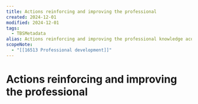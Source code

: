 ```yaml
---
title: Actions reinforcing and improving the professional
created: 2024-12-01
modified: 2024-12-01
tags:
  - TBSMetadata
alias: Actions reinforcing and improving the professional knowledge acquired by an individual in the performance of duties so as to support its advance or mobility of employment.
scopeNote:
  - "[[16513 Professional development]]"
---
```

# Actions reinforcing and improving the professional
